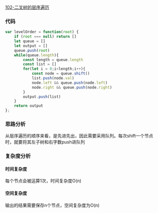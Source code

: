 [102-二叉树的层序遍历](https://leetcode-cn.com/problems/binary-tree-level-order-traversal/)

### 代码
```js
var levelOrder = function(root) {
    if (root === null) return []
    let queue = []
    let output = []
    queue.push(root)
    while(queue.length){
        const length = queue.length
        const list = []
        for(let i = 0;i<length;i++){
            const node = queue.shift()
            list.push(node.val)
            node.left && queue.push(node.left)
            node.right && queue.push(node.right) 
        }
        output.push(list)
    }
    return output   
};

```


### 思路分析
从层序遍历的顺序来看，是先进先出，因此需要采用队列。每次shift一个节点时，就要将其左子树和右字数push进队列


### 复杂度分析
#### 时间复杂度
每个节点会被运算1次，时间复杂度O(n)
#### 空间复杂度
输出的结果需要保存n个节点，空间复杂度为O(n)
